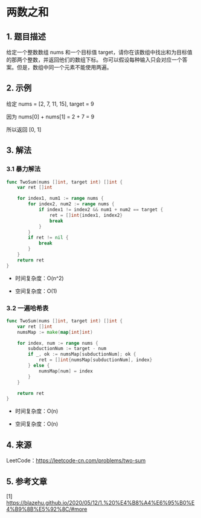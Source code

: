 # 两数之和


## 1. 题目描述
给定一个整数数组 nums 和一个目标值 target，请你在该数组中找出和为目标值的那两个整数，并返回他们的数组下标。
你可以假设每种输入只会对应一个答案。但是，数组中同一个元素不能使用两遍。

## 2. 示例

给定 nums = [2, 7, 11, 15], target = 9

因为 nums[0] + nums[1] = 2 + 7 = 9

所以返回 [0, 1]


## 3. 解法

### 3.1 暴力解法
```go
func TwoSum(nums []int, target int) []int {
    var ret []int

    for index1, num1 := range nums {
        for index2, num2 := range nums {
            if index1 != index2 && num1 + num2 == target {
                ret = []int{index1, index2}
                break
            }
        }
        if ret != nil {
            break
        }
    }
    return ret
}
```

- 时间复杂度：O(n^2)

- 空间复杂度：O(1)

### 3.2 一遍哈希表
```go
func TwoSum(nums []int, target int) []int {
    var ret []int
    numsMap := make(map[int]int)

    for index, num := range nums {
        subductionNum := target - num
        if _, ok := numsMap[subductionNum]; ok {
            ret = []int{numsMap[subductionNum], index}
        } else {
            numsMap[num] = index
        }
    }

    return ret
}
```

- 时间复杂度：O(n)

- 空间复杂度：O(n)

## 4. 来源
LeetCode：https://leetcode-cn.com/problems/two-sum

## 5. 参考文章
[1] https://blazehu.github.io/2020/05/12/1.%20%E4%B8%A4%E6%95%B0%E4%B9%8B%E5%92%8C/#more
